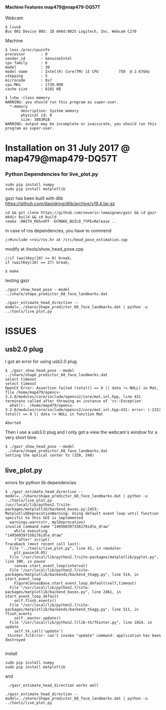 #### Machine Features map479@map479-DQ57T

Webcam
```
$ lsusb
Bus 001 Device 005: ID 046d:0825 Logitech, Inc. Webcam C270
```

Machine
```
$ less /proc/cpuinfo
processor       : 0
vendor_id       : GenuineIntel
cpu family      : 6
model           : 30
model name      : Intel(R) Core(TM) i5 CPU         750  @ 2.67GHz
stepping        : 5
microcode       : 0x7
cpu MHz         : 1729.000
cache size      : 8192 KB
```

```
$ lshw -class memory
WARNING: you should run this program as super-user.
  *-memory                
       description: System memory
       physical id: 0
       size: 3883MiB
WARNING: output may be incomplete or inaccurate, you should run this program as super-user.

```


# Installation on 31 July 2017 @ map479@map479-DQ57T


### Python Dependencies for live_plot.py

```
sudo pip install numpy
sudo pip install matplotlib
```


gazr has been built with dlib https://github.com/davisking/dlib/archive/v19.4.tar.gz

```
cd && git clone https://github.com/severin-lemaignan/gazr && cd gazr
mkdir build && cd build
cmake -DWITH_ROS=OFF -DCMAKE_BUILD_TYPE=Release ..
```

in case of ros dependencies, you have to commend
```
//#include <ros/ros.h> at /src/head_pose_estimation.cpp
```

modify at /tools/show_head_pose.cpp
```
//if (waitKey(10) >= 0) break;
if (waitKey(10) == 27) break;
```


```
$ make
```


testing gazr

```
./gazr_show_head_pose --model ../share/shape_predictor_68_face_landmarks.dat  
```



```
./gazr_estimate_head_direction --model=../share/shape_predictor_68_face_landmarks.dat | python -u ../tools/live_plot.py
```









# ISSUES


## usb2.0 plug

I got an error for using usb2.0 plug

```
$ ./gazr_show_head_pose --model ../share/shape_predictor_68_face_landmarks.dat  
select timeout
select timeout
OpenCV Error: Assertion failed (total() == 0 || data != NULL) in Mat, file /home/map479/opencv-3.2.0/modules/core/include/opencv2/core/mat.inl.hpp, line 431
terminate called after throwing an instance of 'cv::Exception'
  what():  /home/map479/opencv-3.2.0/modules/core/include/opencv2/core/mat.inl.hpp:431: error: (-215) total() == 0 || data != NULL in function Mat

Aborted
```

Then I use a usb3.0 plug and I only got a view the webcam's window for a very short time.

```
$ ./gazr_show_head_pose --model ../share/shape_predictor_68_face_landmarks.dat  
Setting the optical center to (320, 240)
```





## live_plot.py


errors for python lib dependencies
```
$ ./gazr_estimate_head_direction --model=../share/shape_predictor_68_face_landmarks.dat | python -u ../tools/live_plot.py
/usr/local/lib/python2.7/site-packages/matplotlib/backend_bases.py:2453: MatplotlibDeprecationWarning: Using default event loop until function specific to this GUI is implemented
  warnings.warn(str, mplDeprecation)
invalid command name "140560397156176idle_draw"
    while executing
"140560397156176idle_draw"
    ("after" script)
Traceback (most recent call last):
  File "../tools/live_plot.py", line 41, in <module>
    plt.pause(0.05)
  File "/usr/local/lib/python2.7/site-packages/matplotlib/pyplot.py", line 300, in pause
    canvas.start_event_loop(interval)
  File "/usr/local/lib/python2.7/site-packages/matplotlib/backends/backend_tkagg.py", line 514, in start_event_loop
    FigureCanvasBase.start_event_loop_default(self,timeout)
  File "/usr/local/lib/python2.7/site-packages/matplotlib/backend_bases.py", line 2461, in start_event_loop_default
    self.flush_events()
  File "/usr/local/lib/python2.7/site-packages/matplotlib/backends/backend_tkagg.py", line 511, in flush_events
    self._master.update()
  File "/usr/local/lib/python2.7/lib-tk/Tkinter.py", line 1024, in update
    self.tk.call('update')
_tkinter.TclError: can't invoke "update" command: application has been destroyed


```

Install

```
sudo pip install numpy
sudo pip install matplotlib
```

and

```
 ./gazr_estimate_head_direction works well
```

```
./gazr_estimate_head_direction --model=../share/shape_predictor_68_face_landmarks.dat | python -u ../tools/live_plot.py
```
